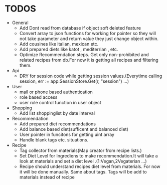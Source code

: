 # TODOS
* General
	- Add Dont read from database if object soft deleted feature
	- Convert array to json functions for working for pointer so they will not take parameter and return value they just change object within.
	- Add cousines like italian, mexican etc.
	- Add prepared diets like katot , mediterrian , etc.
	- Optimize Recommendation steps. Get only non-prohibited and related recipes from db.For now it is getting all recipes and filtering them.
* Api
	- DRY for session code while getting session values.(Everytime calling session, err := app.SessionStore.Get(r, "session") ...)
* User
	- mail or phone based authentication
	- role based access
	- user role control function in user object
* Shopping
	- Add list shoppinglist by date interval
* Recommendation
	- Add prepared diet recommendations
	- Add balance based diet(sufficent and balanced diet)
	- User pointer in funcitons for getting uint array
	- Handle blank tags etc. situations. 
* Recipe
	- Tag collector from materials(Map creator from recipe lists.)
	- Set Diet Level for Ingrediens to make recommendation.It will take a look at materials and set a diet level .(1:Vegan,2Vegaterian ...)
	- Recipe should understand recipes diet level from materials. For now it will be done manually. Same about tags. Tags will be add to materials instead of recipe
